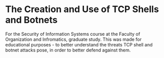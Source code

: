 # The Creation and Use of TCP Shells and Botnets
For the Security of Information Systems course at the Faculty of Organization and Infromatics, graduate study.
This was made for educational purposes - to better understand the threats TCP shell and botnet attacks pose, in order to better defend against them.
